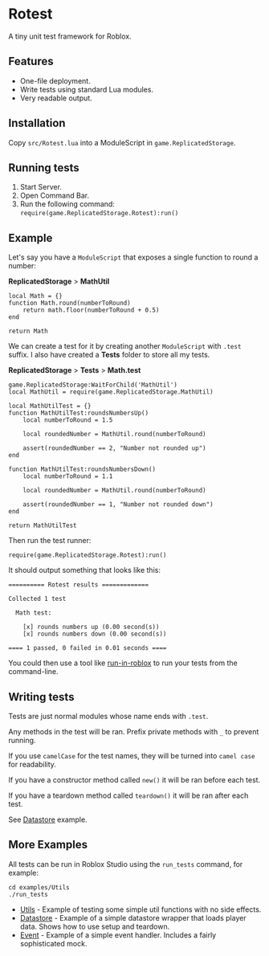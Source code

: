 # Rotest

A tiny unit test framework for Roblox.

## Features

* One-file deployment.
* Write tests using standard Lua modules.
* Very readable output.

## Installation

Copy `src/Rotest.lua` into a ModuleScript in `game.ReplicatedStorage`.

## Running tests

1. Start Server.
2. Open Command Bar.
3. Run the following command: ```require(game.ReplicatedStorage.Rotest):run()```

## Example

Let's say you have a `ModuleScript` that exposes a single function to round a number:

**ReplicatedStorage** > **MathUtil**

```
local Math = {}
function Math.round(numberToRound)
    return math.floor(numberToRound + 0.5)
end

return Math
```

We can create a test for it by creating another `ModuleScript` with  `.test` suffix. I also have created a **Tests** folder to store all my tests.

**ReplicatedStorage** > **Tests** > **Math.test**

```
game.ReplicatedStorage:WaitForChild('MathUtil')
local MathUtil = require(game.ReplicatedStorage.MathUtil)

local MathUtilTest = {}
function MathUtilTest:roundsNumbersUp()
	local numberToRound = 1.5

	local roundedNumber = MathUtil.round(numberToRound)

	assert(roundedNumber == 2, "Number not rounded up")
end

function MathUtilTest:roundsNumbersDown()
	local numberToRound = 1.1

	local roundedNumber = MathUtil.round(numberToRound)

	assert(roundedNumber == 1, "Number not rounded down")
end

return MathUtilTest
```

Then run the test runner:

`require(game.ReplicatedStorage.Rotest):run()`

It should output something that looks like this:

```
========== Rotest results =============

Collected 1 test

  Math test:

    [x] rounds numbers up (0.00 second(s))
	[x] rounds numbers down (0.00 second(s))

==== 1 passed, 0 failed in 0.01 seconds ====
```

You could then use a tool like [run-in-roblox](https://github.com/rojo-rbx/run-in-roblox) to run your tests from the command-line.

## Writing tests

Tests are just normal modules whose name ends with `.test`.

Any methods in the test will be ran. Prefix private methods with ` _ ` to prevent running.

If you use `camelCase` for the test names, they will be turned into `camel case` for readability.

If you have a constructor method called `new()` it will be ran before each test.

If you have a teardown method called `teardown()` it will be ran after each test.

See [Datastore](./examples/Datastore) example.

## More Examples

All tests can be run in Roblox Studio using the `run_tests` command, for example:

```
cd examples/Utils
./run_tests
```

* [Utils](./examples/Utils) - Example of testing some simple util functions with no side effects.
* [Datastore](./examples/Datastore) - Example of a simple datastore wrapper that loads player data. Shows how to use setup and teardown.
* [Event](./examples/Event) - Example of a simple event handler. Includes a fairly sophisticated mock.

